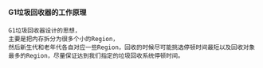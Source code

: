 #### G1垃圾回收器的工作原理
````
G1垃圾回收器设计的思想，
主要是把内存拆分为很多个小的Region，
然后新生代和老年代各自对应一些Region，回收的时候尽可能挑选停顿时间最短以及回收对象最多的Region，尽量保证达到我们指定的垃圾回收系统停顿时间。
````




